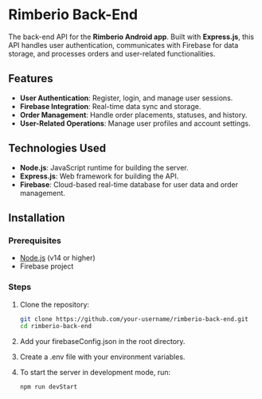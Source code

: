 # Rimberio Back-End

The back-end API for the **Rimberio Android app**. Built with **Express.js**, this API handles user authentication, communicates with Firebase for data storage, and processes orders and user-related functionalities.

## Features

- **User Authentication**: Register, login, and manage user sessions.
- **Firebase Integration**: Real-time data sync and storage.
- **Order Management**: Handle order placements, statuses, and history.
- **User-Related Operations**: Manage user profiles and account settings.

## Technologies Used

- **Node.js**: JavaScript runtime for building the server.
- **Express.js**: Web framework for building the API.
- **Firebase**: Cloud-based real-time database for user data and order management.

## Installation

### Prerequisites

- [Node.js](https://nodejs.org/) (v14 or higher)
- Firebase project

### Steps

1. Clone the repository:

   ```bash
   git clone https://github.com/your-username/rimberio-back-end.git
   cd rimberio-back-end
   ```

2. Add your firebaseConfig.json in the root directory.

3. Create a .env file with your environment variables.

4. To start the server in development mode, run:
   ```bash
   npm run devStart
   ```
